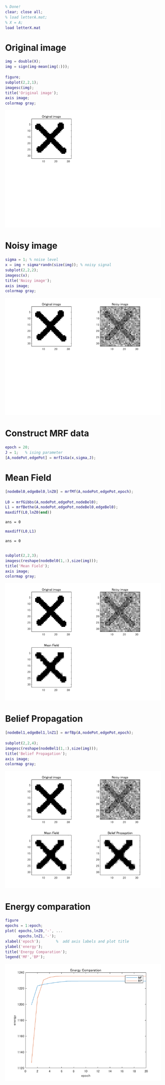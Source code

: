 ```matlab
% Done!
clear; close all;
% load letterA.mat;
% X = A;
load letterX.mat
```
# Original image
```matlab
img = double(X);
img = sign(img-mean(img(:)));

figure;
subplot(2,2,1);
imagesc(img);
title('Original image');
axis image;
colormap gray;
```

![figure_0.png](mrf_demo_images/figure_0.png)

# Noisy image
```matlab
sigma = 1; % noise level
x = img + sigma*randn(size(img)); % noisy signal
subplot(2,2,2);
imagesc(x);
title('Noisy image');
axis image;
colormap gray;
```

![figure_1.png](mrf_demo_images/figure_1.png)

# Construct MRF data
```matlab
epoch = 20;
J = 1;   % ising parameter
[A,nodePot,edgePot] = mrfIsGa(x,sigma,J);
```
# Mean Field
```matlab
[nodeBel0,edgeBel0,lnZ0] = mrfMf(A,nodePot,edgePot,epoch);

L0 = mrfGibbs(A,nodePot,edgePot,nodeBel0);
L1 = mrfBethe(A,nodePot,edgePot,nodeBel0,edgeBel0);
maxdiff(L0,lnZ0(end))
```
```
ans = 0
```
```matlab
maxdiff(L0,L1)
```
```
ans = 0
```
```matlab

subplot(2,2,3);
imagesc(reshape(nodeBel0(1,:),size(img)));
title('Mean Field');
axis image;
colormap gray;
```

![figure_2.png](mrf_demo_images/figure_2.png)

# Belief Propagation
```matlab
[nodeBel1,edgeBel1,lnZ1] = mrfBp(A,nodePot,edgePot,epoch);

subplot(2,2,4);
imagesc(reshape(nodeBel1(1,:),size(img)));
title('Belief Propagation');
axis image;
colormap gray;
```

![figure_3.png](mrf_demo_images/figure_3.png)

# Energy comparation
```matlab
figure
epochs = 1:epoch;
plot( epochs,lnZ0,'-', ...
      epochs,lnZ1,'-');
xlabel('epoch');       %  add axis labels and plot title
ylabel('energy');
title('Energy Comparation');
legend('MF','BP');
```

![figure_4.png](mrf_demo_images/figure_4.png)

